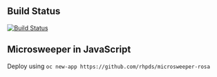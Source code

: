 Build Status
------------
[![Build Status](https://travis-ci.org/jamesfalkner/microsweeper-js.svg?branch=master)](https://travis-ci.org/jamesfalkner/microsweeper-js)


Microsweeper in JavaScript
------------------------

Deploy using `oc new-app https://github.com/rhpds/microsweeper-rosa`
